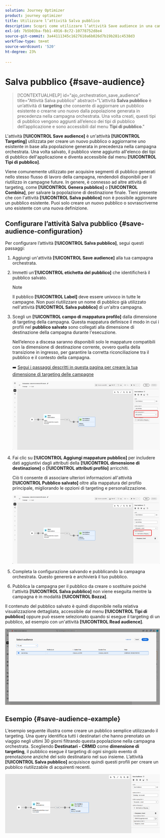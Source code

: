 ```yaml
---
solution: Journey Optimizer
product: journey optimizer
title: Utilizzare l’attività Salva pubblico
description: Scopri come utilizzare l’attività Save audience in una campagna orchestrata
exl-id: 7b5b03ba-fbb1-4916-8c72-10778752d8e4
source-git-commit: 3a44111345c1627610a6b026d7b19b281c4538d3
workflow-type: tm+mt
source-wordcount: '520'
ht-degree: 23%

---
```



# Salva pubblico {#save-audience}

>[!CONTEXTUALHELP]
>id="ajo_orchestration_save_audience"
>title="Attività Salva pubblico"
>abstract="L’attività **Salva pubblico** è un’attività di **targeting** che consente di aggiornare un pubblico esistente o crearne uno nuovo dalla popolazione generata in precedenza nella campagna orchestrata. Una volta creati, questi tipi di pubblico vengono aggiunti all’elenco dei tipi di pubblico dell’applicazione e sono accessibili dal menu **Tipi di pubblico**."

L&#39;attività **[!UICONTROL Save audience]** è un&#39;attività **[!UICONTROL Targeting]** utilizzata per creare un nuovo pubblico o aggiornarne uno esistente in base alla popolazione generata in precedenza nella campagna orchestrata. Una volta salvato, il pubblico viene aggiunto all&#39;elenco dei tipi di pubblico dell&#39;applicazione e diventa accessibile dal menu **[!UICONTROL Tipi di pubblico]**.

Viene comunemente utilizzato per acquisire segmenti di pubblico generati nello stesso flusso di lavoro della campagna, rendendoli disponibili per il riutilizzo in campagne future. In genere, è connesso ad altre attività di targeting, come **[!UICONTROL Genera pubblico]** o **[!UICONTROL Combina]**, per salvare la popolazione di destinazione finale.
Tieni presente che con l&#39;attività **[!UICONTROL Salva pubblico]** non è possibile aggiornare un pubblico esistente. Puoi solo creare un nuovo pubblico o sovrascriverne uno esistente con una nuova definizione.

## Configurare l’attività Salva pubblico {#save-audience-configuration}

Per configurare l’attività **[!UICONTROL Salva pubblico]**, segui questi passaggi:

1. Aggiungi un&#39;attività **[!UICONTROL Save audience]** alla tua campagna orchestrata.

1. Immetti un’**[!UICONTROL etichetta del pubblico]** che identificherà il pubblico salvato.

   >[!NOTE]
   >
   >Il pubblico **[!UICONTROL Label]** deve essere univoco in tutte le campagne. Non puoi riutilizzare un nome di pubblico già utilizzato nell&#39;attività **[!UICONTROL Salva pubblico]** di un&#39;altra campagna.

1. Scegli un **[!UICONTROL campo di mappatura profilo&#x200B;]** dalla dimensione di targeting della campagna. Questa mappatura definisce il modo in cui i profili nel **pubblico salvato** sono collegati alla dimensione di destinazione della campagna durante l&#39;esecuzione.

   Nell’elenco a discesa saranno disponibili solo le mappature compatibili con la dimensione di destinazione corrente, ovvero quella della transizione in ingresso, per garantire la corretta riconciliazione tra il pubblico e il contesto della campagna.

   ➡️ [Segui i passaggi descritti in questa pagina per creare la tua dimensione di targeting delle campagne](../target-dimension.md)

   ![](../assets/save-audience-1.png)

1. Fai clic su **[!UICONTROL Aggiungi mappature pubblico]** per includere dati aggiuntivi dagli attributi della **[!UICONTROL dimensione di destinazione]** o **[!UICONTROL attributi profilo]** arricchiti.

   Ciò ti consente di associare ulteriori informazioni all&#39;attività **[!UICONTROL Pubblico salvato]** oltre alla mappatura del profilo principale, migliorando le opzioni di targeting e personalizzazione.

   ![](../assets/save-audience-2.png)

1. Completa la configurazione salvando e pubblicando la campagna orchestrata. Questo genererà e archivierà il tuo pubblico.

1. Pubblica la campagna per il pubblico da creare o sostituire poiché l&#39;attività **[!UICONTROL Salva pubblico]** non viene eseguita mentre la campagna è in modalità **[!UICONTROL Bozza]**.

Il contenuto del pubblico salvato è quindi disponibile nella relativa visualizzazione dettagliata, accessibile dal menu **[!UICONTROL Tipi di pubblico]** oppure può essere selezionato quando si esegue il targeting di un pubblico, ad esempio con un&#39;attività **[!UICONTROL Read audience]**.

![](../assets/save-audience-4.png)


## Esempio {#save-audience-example}

L’esempio seguente illustra come creare un pubblico semplice utilizzando il targeting. Una query identifica tutti i destinatari che hanno prenotato un viaggio negli ultimi 30 giorni filtrando questa popolazione nella campagna orchestrata. Scegliendo **Destinatari - CRMID** come **dimensione di targeting**, il pubblico esegue il targeting di ogni singolo evento di prenotazione anziché del solo destinatario nel suo insieme. L’attività **[!UICONTROL Salva pubblico]** acquisisce quindi questi profili per creare un pubblico riutilizzabile di acquirenti recenti.

![](../assets/save-audience-3.png)
